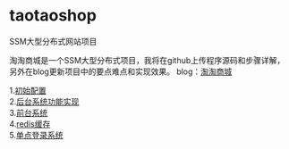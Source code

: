 # taotaoshop
SSM大型分布式网站项目  

淘淘商城是一个SSM大型分布式项目，我将在github上传程序源码和步骤详解，另外在blog更新项目中的要点难点和实现效果。 
blog：[淘淘商城](https://blog.csdn.net/weixin_44683617/article/details/87966355)  

1.[初始配置](https://github.com/shirley981128/taotaoshop/tree/master/%E6%AD%A5%E9%AA%A4%E8%AF%A6%E8%A7%A3/%E5%88%9D%E5%A7%8B%E9%85%8D%E7%BD%AE)  
2.[后台系统功能实现](https://github.com/shirley981128/taotaoshop/tree/master/%E6%AD%A5%E9%AA%A4%E8%AF%A6%E8%A7%A3/%E5%90%8E%E5%8F%B0%E7%B3%BB%E7%BB%9F%E5%8A%9F%E8%83%BD%E5%AE%9E%E7%8E%B0)    
3.[前台系统](https://github.com/shirley981128/taotaoshop/tree/master/%E6%AD%A5%E9%AA%A4%E8%AF%A6%E8%A7%A3/%E5%89%8D%E5%8F%B0%E7%B3%BB%E7%BB%9F)  
4.[redis缓存](https://github.com/shirley981128/taotaoshop/tree/master/%E6%AD%A5%E9%AA%A4%E8%AF%A6%E8%A7%A3/redis%E7%BC%93%E5%AD%98)  
5.[单点登录系统](https://github.com/shirley981128/taotaoshop/tree/master/%E6%AD%A5%E9%AA%A4%E8%AF%A6%E8%A7%A3/%E5%8D%95%E7%82%B9%E7%99%BB%E5%BD%95%E7%B3%BB%E7%BB%9F)
